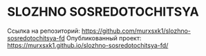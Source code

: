 # SLOZHNO SOSREDOTOCHITSYA

Ссылка на репозиторий: https://github.com/murxsxk1/slozhno-sosredotochitsya-fd
Опубликованный проект: https://murxsxk1.github.io/slozhno-sosredotochitsya-fd/